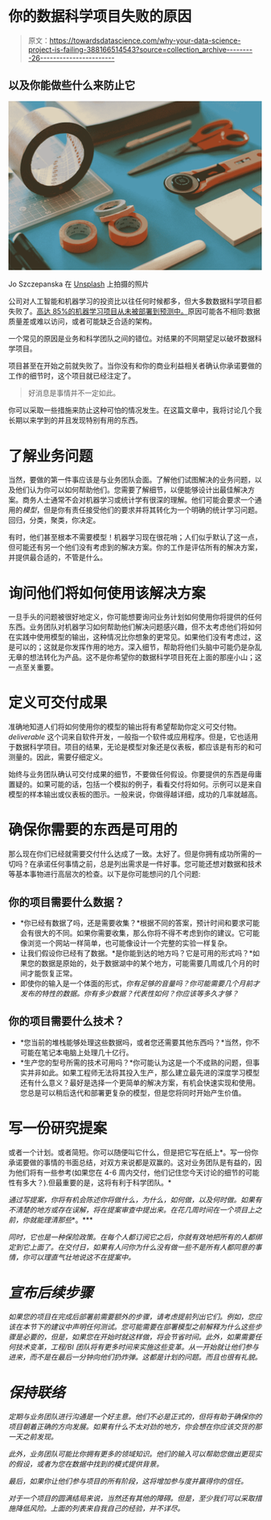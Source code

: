 # 你的数据科学项目失败的原因

> 原文：<https://towardsdatascience.com/why-your-data-science-project-is-failing-388166514543?source=collection_archive---------26----------------------->

## 以及你能做些什么来防止它

![](img/c02b5970778b6aef6e45f12500d6fade.png)

Jo Szczepanska 在 [Unsplash](https://unsplash.com?utm_source=medium&utm_medium=referral) 上拍摄的照片

公司对人工智能和机器学习的投资比以往任何时候都多，但大多数数据科学项目都失败了。[高达 85%的机器学习项目从未被部署到预测中。](https://www.gartner.com/en)原因可能各不相同:数据质量差或难以访问，或者可能缺乏合适的架构。

一个常见的原因是业务和科学团队之间的错位。对结果的不同期望足以破坏数据科学项目。

项目甚至在开始之前就失败了。当你没有和你的商业利益相关者确认你承诺要做的工作的细节时，这个项目就已经注定了。

> 好消息是事情并不一定如此。

你可以采取一些措施来防止这种可怕的情况发生。在这篇文章中，我将讨论几个我长期以来学到的并且发现特别有用的东西。

# 了解业务问题

当然，要做的第一件事应该是与业务团队会面。了解他们试图解决的业务问题，以及他们认为你可以如何帮助他们。您需要了解细节，以便能够设计出最佳解决方案。商务人士通常不会对机器学习或统计学有很深的理解。他们可能会要求一个通用的*模型*，但是你有责任接受他们的要求并将其转化为一个明确的统计学习问题。回归，分类，聚类，你决定。

有时，他们甚至根本不需要模型！机器学习现在很花哨；人们似乎默认了这一点，但可能还有另一个他们没有考虑到的解决方案。你的工作是评估所有的解决方案，并提供最合适的，不管是什么。

# 询问他们将如何使用该解决方案

一旦手头的问题被很好地定义，你可能想要询问业务计划如何使用你将提供的任何东西。业务团队对机器学习如何帮助他们解决问题感兴趣，但不太考虑他们将如何在实践中使用模型的输出，这种情况比你想象的更常见。如果他们没有考虑过，这是可以的；这就是你发挥作用的地方。深入细节，帮助将他们头脑中可能仍是杂乱无章的想法转化为产品。这不是你希望你的数据科学项目死在上面的那座小山；这一点至关重要。

# 定义可交付成果

准确地知道人们将如何使用你的模型的输出将有希望帮助你定义可交付物。 *deliverable* 这个词来自软件开发，一般指一个软件或应用程序。但是，它也适用于数据科学项目。项目的结果，无论是模型对象还是仪表板，都应该是有形的和可测量的。因此，需要仔细定义。

始终与业务团队确认可交付成果的细节，不要做任何假设。你要提供的东西是毋庸置疑的。如果可能的话，包括一个模拟的例子，看看交付将如何。示例可以是来自模型的样本输出或仪表板的图示。一般来说，你做得越详细，成功的几率就越高。

# 确保你需要的东西是可用的

那么现在你们已经就需要交付什么达成了一致。太好了。但是你拥有成功所需的一切吗？在承诺任何事情之前，总是列出需求是一件好事。您可能还想对数据和技术等基本事物进行高层次的检查。以下是你可能想问的几个问题:

## 你的项目需要什么数据？

*   *你已经有数据了吗，还是需要收集？*根据不同的答案，预计时间和要求可能会有很大的不同。如果你需要收集，那么你将不得不考虑到你的建议。它可能像浏览一个网站一样简单，也可能像设计一个完整的实验一样复杂。
*   让我们假设你已经有了数据。*是你能到达的地方吗？它是可用的形式吗？*如果您的数据是原始的，处于数据湖中的某个地方，可能需要几周或几个月的时间才能恢复正常。
*   即使你的输入是一个体面的形式，*你有足够的音量吗？你可能需要几个月前才发布的特性的数据。你有多少数据？代表性如何？你应该等多久才够？*

## 你的项目需要什么技术？

*   *您当前的堆栈能够处理这些数据吗，或者您还需要其他东西吗？*当然，你不可能在笔记本电脑上处理几十亿行。
*   *生产您的型号所需的技术可用吗？*你可能认为这是一个不成熟的问题，但事实并非如此。如果工程师无法将其投入生产，那么建立最先进的深度学习模型还有什么意义？最好是选择一个更简单的解决方案，有机会快速实现和使用。您总是可以稍后迭代和部署更复杂的模型，但是您将同时开始产生价值。

# 写一份研究提案

或者一个计划。或者简短。你可以随便叫它什么，但是把它写在纸上*。写一份你承诺要做的事情的书面总结，对双方来说都是双赢的。这对业务团队是有益的，因为他们将有一些参考(如果您在 4-6 周内交付，他们记住您今天讨论的细节的可能性有多大？).但最重要的是，这将有利于科学团队。*

*通过写提案，你将有机会陈述你将做什么，为什么，如何做，以及何时做。如果有不清楚的地方或存在误解，将在提案审查中提出来。在花几周时间在一个项目上之前，你就能理清那些**。***

*同时，它也是一种保险政策。在每个人都订阅它之后，你就有效地把所有的人都绑定到它上面了。在交付日，如果有人问你为什么没有做一些不是所有人都同意的事情，你可以理直气壮地说这不在提案中。*

# *宣布后续步骤*

*如果您的项目在完成后部署前需要额外的步骤，请考虑提前列出它们。例如，您应该在本节下的建议中声明任何测试。您可能需要在部署模型之前解释为什么这些步骤是必要的，但是，如果您在开始时就这样做，将会节省时间。此外，如果需要任何技术变革，工程/BI 团队将有更多时间来实施这些变革。从一开始就让他们参与进来，而不是在最后一分钟向他们扔炸弹。这都是计划的问题。而且也很有礼貌。*

# *保持联络*

*定期与业务团队进行沟通是一个好主意。他们不必是正式的，但将有助于确保你的项目朝着正确的方向发展。如果有什么不太对劲的地方，你会想在你应该交货的那一天之前发现。*

*此外，业务团队可能比你拥有更多的领域知识。他们的输入可以帮助您做出更现实的假设，或者为您在数据中找到的模式提供背景。*

*最后，如果你让他们参与项目的所有阶段，这将增加参与度并赢得你的信任。*

*对于一个项目的圆满结局来说，当然还有其他的障碍。但是，至少我们可以采取措施降低风险。上面的列表来自我自己的经验，并不详尽。*